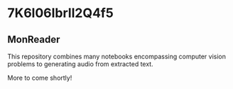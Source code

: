 # 7K6l06Ibrll2Q4f5

## MonReader
This repository combines many notebooks encompassing computer vision problems to generating audio from extracted text.

More to come shortly!

###